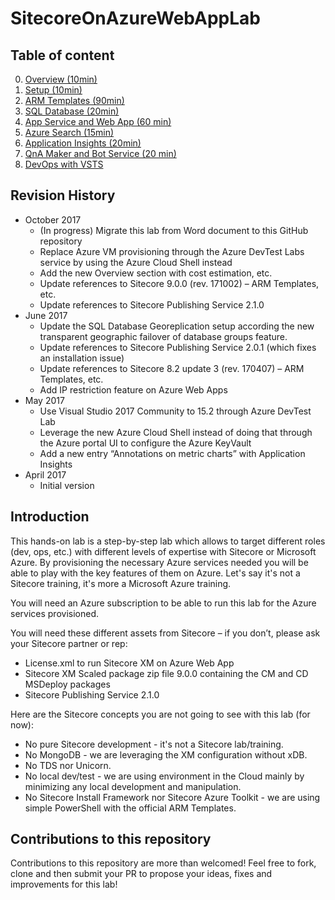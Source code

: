 # SitecoreOnAzureWebAppLab

## Table of content

0. [Overview (10min)](0%20-%20Overview/README.md)
1. [Setup (10min)](1%20-%20Setup/README.md)
2. [ARM Templates (90min)](2%20-%20ARM%20Templates/README.md)
3. [SQL Database (20min)](3%20-%20SQL%20Database/README.md)
4. [App Service and Web App (60 min)](4%20-%20App%20Service%20and%20Web%20App/README.md)
5. [Azure Search (15min)](5%20-%20Search/README.md)
6. [Application Insights (20min)](6%20-%20Application%20Insights/README.md)
7. [QnA Maker and Bot Service (20 min)](7%20-%20QnA%20Maker%20and%20Bot%20Service/README.md)
8. [DevOps with VSTS](8%20-%20DevOps%20with%20VSTS/README.md)

## Revision History

- October 2017
  - (In progress) Migrate this lab from Word document to this GitHub repository
  - Replace Azure VM provisioning through the Azure DevTest Labs service by using the Azure Cloud Shell instead
  - Add the new Overview section with cost estimation, etc.
  - Update references to Sitecore 9.0.0 (rev. 171002) – ARM Templates, etc.
  - Update references to Sitecore Publishing Service 2.1.0
- June 2017
  - Update the SQL Database Georeplication setup according the new transparent geographic failover of database groups feature.
  - Update references to Sitecore Publishing Service 2.0.1 (which fixes an installation issue)
  - Update references to Sitecore 8.2 update 3 (rev. 170407) – ARM Templates, etc.
  - Add IP restriction feature on Azure Web Apps
- May 2017
  - Use Visual Studio 2017 Community to 15.2 through Azure DevTest Lab
  - Leverage the new Azure Cloud Shell instead of doing that through the Azure portal UI to configure the Azure KeyVault
  - Add a new entry “Annotations on metric charts” with Application Insights
- April 2017
  - Initial version

## Introduction

This hands-on lab is a step-by-step lab which allows to target different roles (dev, ops, etc.) with different levels of expertise with Sitecore or Microsoft Azure. By provisioning the necessary Azure services needed you will be able to play with the key features of them on Azure. Let's say it's not a Sitecore training, it's more a Microsoft Azure training.

You will need an Azure subscription to be able to run this lab for the Azure services provisioned.

You will need these different assets from Sitecore – if you don’t, please ask your Sitecore partner or rep:
- License.xml to run Sitecore XM on Azure Web App
- Sitecore XM Scaled package zip file 9.0.0 containing the CM and CD MSDeploy packages
- Sitecore Publishing Service 2.1.0

Here are the Sitecore concepts you are not going to see with this lab (for now):
- No pure Sitecore development - it's not a Sitecore lab/training.
- No MongoDB - we are leveraging the XM configuration without xDB.
- No TDS nor Unicorn.
- No local dev/test - we are using environment in the Cloud mainly by minimizing any local development and manipulation.
- No Sitecore Install Framework nor Sitecore Azure Toolkit - we are using simple PowerShell with the official ARM Templates.

## Contributions to this repository

Contributions to this repository are more than welcomed! Feel free to fork, clone and then submit your PR to propose your ideas, fixes and improvements for this lab!
